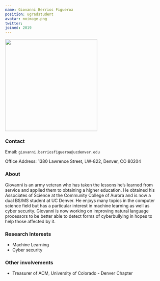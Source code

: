 ```yaml
---
name: Giovanni Berrios Figueroa 
position: ugradstudent
avatar: noimage.png
twitter:
joined: 2019
---
```


<img width="300" src="{{site.baseurl}}/images/people/{{page.avatar}}" data-action="zoom">

### Contact

Email: `giovanni.berriosfigueroa@ucdenver.edu`<br>

Office Address: 1380 Lawrence Street, LW-822, Denver, CO 80204<br>

### About
Giovanni is an army veteran who has taken the lessons he’s learned from service and applied them to obtaining a higher education. He obtained his Associates of Science at the Community College of Aurora and is now a dual BS/MS student at UC Denver. He enjoys many topics in the computer science field but has a particular interest in machine learning as well as cyber security. Giovanni is now working on improving natural language processors to be better able to detect forms of cyberbullying in hopes to help those affected by it.

### Research Interests 
- Machine Learning
- Cyber security

### Other involvements
- Treasurer of ACM, University of Colorado - Denver Chapter

